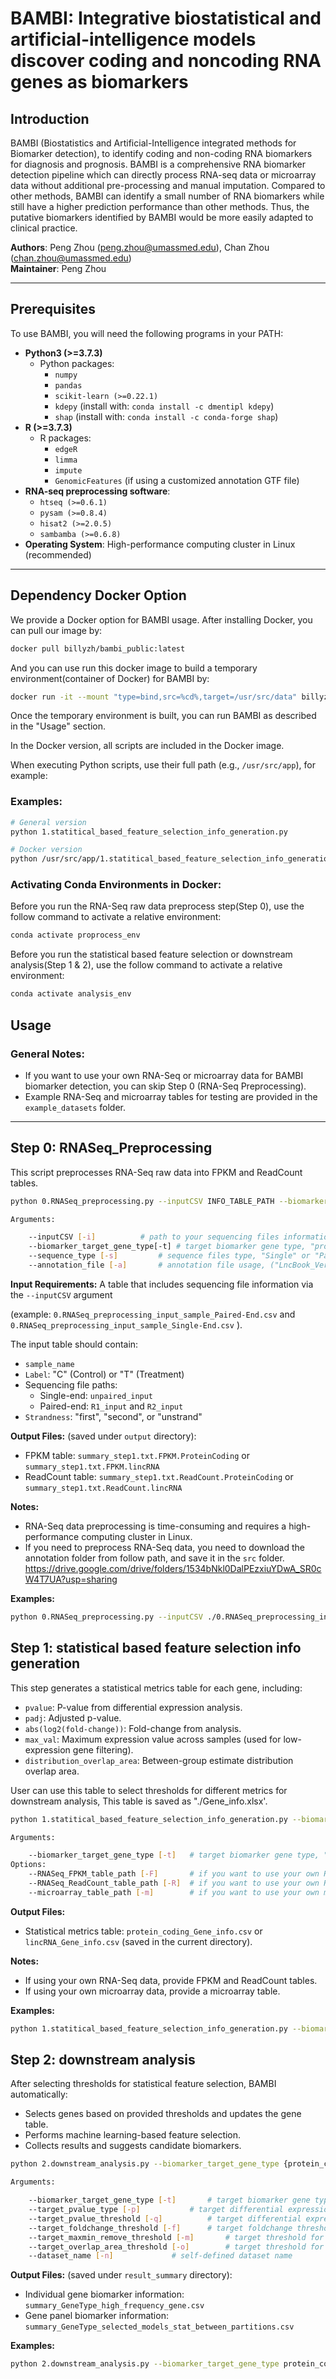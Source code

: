 # BAMBI: Integrative biostatistical and artificial-intelligence models discover coding and noncoding RNA genes as biomarkers

## Introduction

BAMBI (Biostatistics and Artificial-Intelligence integrated methods for Biomarker detection), to identify coding and non-coding RNA biomarkers for diagnosis and prognosis. BAMBI is a comprehensive RNA biomarker detection pipeline which can directly process RNA-seq data or microarray data without additional pre-processing and manual imputation. Compared to other methods, BAMBI can identify a small number of RNA biomarkers while still have a higher prediction performance than other methods. Thus, the putative biomarkers identified by BAMBI would be more easily adapted to clinical practice.

**Authors**: Peng Zhou ([peng.zhou@umassmed.edu](mailto:peng.zhou@umassmed.edu)), Chan Zhou ([chan.zhou@umassmed.edu](mailto:chan.zhou@umassmed.edu))\
**Maintainer**: Peng Zhou

---

## Prerequisites

To use BAMBI, you will need the following programs in your PATH:

- **Python3 (>=3.7.3)**
  - Python packages:
    - `numpy`
    - `pandas`
    - `scikit-learn (>=0.22.1)`
    - `kdepy` (install with: `conda install -c dmentipl kdepy`)
    - `shap` (install with: `conda install -c conda-forge shap`)
- **R (>=3.7.3)**
  - R packages:
    - `edgeR`
    - `limma`
    - `impute`
    - `GenomicFeatures` (if using a customized annotation GTF file)
- **RNA-seq preprocessing software**:
  - `htseq (>=0.6.1)`
  - `pysam (>=0.8.4)`
  - `hisat2 (>=2.0.5)`
  - `sambamba (>=0.6.8)`
- **Operating System**: High-performance computing cluster in Linux (recommended)

---

## Dependency Docker Option

We provide a Docker option for BAMBI usage. After installing Docker, you can pull our image by:

```bash
docker pull billyzh/bambi_public:latest
```

And you can use run this docker image to build a temporary environment(container of Docker) for BAMBI by:

```bash
docker run -it --mount "type=bind,src=%cd%,target=/usr/src/data" billyzh/bambi_public /bin/bash
```

Once the temporary environment is built, you can run BAMBI as described in the "Usage" section.

In the Docker version, all scripts are included in the Docker image.
 
When executing Python scripts, use their full path (e.g., `/usr/src/app`), for example:

### Examples:

```bash
# General version
python 1.statitical_based_feature_selection_info_generation.py

# Docker version
python /usr/src/app/1.statitical_based_feature_selection_info_generation.py
```

### Activating Conda Environments in Docker:

Before you run the RNA-Seq raw data preprocess step(Step 0), use the follow command to activate a relative environment:

```bash
conda activate proprocess_env
```

Before you run the statistical based feature selection or downstream analysis(Step 1 & 2), use the follow command to activate a relative environment:

```bash
conda activate analysis_env
```

## Usage

### General Notes:

- If you want to use your own RNA-Seq or microarray data for BAMBI biomarker detection, you can skip Step 0 (RNA-Seq Preprocessing).
- Example RNA-Seq and microarray tables for testing are provided in the `example_datasets` folder.

---

## Step 0: RNASeq_Preprocessing

This script preprocesses RNA-Seq raw data into FPKM and ReadCount tables.

```bash
python 0.RNASeq_preprocessing.py --inputCSV INFO_TABLE_PATH --biomarker_target_gene_type {protein_coding, lincRNA} --sequence_type {Single, Paired} --annotation_file ANNOTATION_NAME            

Arguments:

	--inputCSV [-i]			 # path to your sequencing files information table
	--biomarker_target_gene_type[-t] # target biomarker gene type, "protein_coding" or "lincRNA"
	--sequence_type [-s]		 # sequence files type, "Single" or "Paired"
	--annotation_file [-a] 		 # annotation file usage, ("LncBook_Version2.0_all","gencode_v22", "gencode_v29", "gencode_v37", or any path to your customized gtf)

```

**Input Requirements:**
A table that includes sequencing file information via the `--inputCSV` argument

(example: `0.RNASeq_preprocessing_input_sample_Paired-End.csv` and `0.RNASeq_preprocessing_input_sample_Single-End.csv` ). 

The input table should contain:

- `sample_name`
- `Label`: "C" (Control) or "T" (Treatment)
- Sequencing file paths:
  - Single-end: `unpaired_input`
  - Paired-end: `R1_input` and `R2_input`
- `Strandness`: "first", "second", or "unstrand"

**Output Files:** (saved under `output` directory):

- FPKM table: `summary_step1.txt.FPKM.ProteinCoding` or `summary_step1.txt.FPKM.lincRNA`
- ReadCount table: `summary_step1.txt.ReadCount.ProteinCoding` or `summary_step1.txt.ReadCount.lincRNA`
  
**Notes:**

- RNA-Seq data preprocessing is time-consuming and requires a high-performance computing cluster in Linux.
- If you need to preprocess RNA-Seq data, you need to download the annotation folder from follow path, and save it in the `src` folder.
	https://drive.google.com/drive/folders/1534bNkl0DalPEzxiuYDwA_SR0cW4T7UA?usp=sharing

**Examples:**
```bash
python 0.RNASeq_preprocessing.py --inputCSV ./0.RNASeq_preprocessing_input_sample_Paired-End.csv --biomarker_target_gene_type protein_coding --sequence_type Paired --annotation_file LncBook_Version2.0_all 
```



## Step 1: statistical based feature selection info generation

This step generates a statistical metrics table for each gene, including:

- `pvalue`: P-value from differential expression analysis.
- `padj`: Adjusted p-value.
- `abs(log2(fold-change))`: Fold-change from analysis.
- `max_val`: Maximum expression value across samples (used for low-expression gene filtering).
- `distribution_overlap_area`: Between-group estimate distribution overlap area.

User can use this table to select thresholds for different metrics for downstream analysis, This table is saved as "./Gene_info.xlsx'.

```bash
python 1.statitical_based_feature_selection_info_generation.py --biomarker_target_gene_type {protein_coding, lincRNA, microarray} [options]           

Arguments:

	--biomarker_target_gene_type [-t]	# target biomarker gene type, "protein_coding" or "lincRNA" or "microarray"
Options:
	--RNASeq_FPKM_table_path [-F]		# if you want to use your own RNA-Seq table, you need to provide FPKM table path here
	--RNASeq_ReadCount_table_path [-R]	# if you want to use your own RNA-Seq table, you need to provide ReadCount table path here
	--microarray_table_path	[-m]		# if you want to use your own microarray table, you need to provide microarray table path here

```

**Output Files:**

- Statistical metrics table: `protein_coding_Gene_info.csv` or `lincRNA_Gene_info.csv` (saved in the current directory).

**Notes:**

- If using your own RNA-Seq data, provide FPKM and ReadCount tables.
- If using your own microarray data, provide a microarray table.

**Examples:**
```bash
python 1.statitical_based_feature_selection_info_generation.py --biomarker_target_gene_type protein_coding --RNASeq_FPKM_table_path ./sample_data/FPKM_table.csv --RNASeq_ReadCount_table_path ./sample_data/ReadCount_table.csv
```

## Step 2: downstream analysis

After selecting thresholds for statistical feature selection, BAMBI automatically:

- Selects genes based on provided thresholds and updates the gene table.
- Performs machine learning-based feature selection.
- Collects results and suggests candidate biomarkers.

```bash
python 2.downstream_analysis.py --biomarker_target_gene_type {protein_coding, lincRNA, microarray} [optional options]           

Arguments:

	--biomarker_target_gene_type [-t]		# target biomarker gene type, "protein_coding" or "lincRNA" or "microarray"
	--target_pvalue_type [-p]			# target differential expression pvalue type for gene filter, "pvalue" or "padj"
	--target_pvalue_threshold [-q]			# target differential expression pvalue threshold for gene filter, (float type, [0, 1], suggest <= 0.05)
	--target_foldchange_threshold [-f]		# target foldchange threshold for gene filter, (float type, [0, inf), suggest 1 or 0.585)
	--target_maxmin_remove_threshold [-m]		# target threshold for Low-Expression Genes Filter, (float type, suggest 1.0 for protein coding, 0.01 for lncRNA)
	--target_overlap_area_threshold [-o]		# target threshold for high distribution overlap Genes Filter, (float type, [0, 1])
	--dataset_name [-n]				# self-defined dataset name


```

**Output Files:** (saved under `result_summary` directory):

- Individual gene biomarker information: `summary_GeneType_high_frequency_gene.csv`
- Gene panel biomarker information: `summary_GeneType_selected_models_stat_between_partitions.csv`



**Examples:**
```bash
python 2.downstream_analysis.py --biomarker_target_gene_type protein_coding --target_pvalue_type padj --target_pvalue_threshold 0.05 --target_foldchange_threshold 1 --target_maxmin_remove_threshold 1 --target_overlap_area_threshold 0.1 --dataset_name customized_name
```


